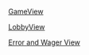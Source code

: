 [GameView](ErrorWagerView.JPG)

[LobbyView](LobbyView.JPG)

[Error and Wager View](ErrorWagerView.JPG)